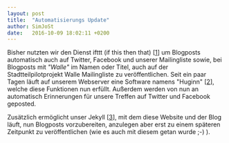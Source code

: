 ```yaml
---
layout: post
title:  "Automatisierungs Update"
author: SimJoSt
date:   2016-10-09 18:02:11 +0200
---
```

Bisher nutzten wir den Dienst ifttt (if this then that) [[1]] um Blogposts automatisch auch auf Twitter, Facebook und unserer Mailingliste sowie, bei Blogposts mit *"Walle"* im Namen oder Titel, auch auf der Stadtteilpilotprojekt Walle Mailingliste zu veröffentlichen. Seit ein paar Tagen läuft auf unserem Webserver eine Software namens "Huginn" [[2]], welche diese Funktionen nun erfüllt. Außerdem werden von nun an automatisch Erinnerungen für unsere Treffen auf Twitter und Facebook geposted.

Zusätzlich ermöglicht unser Jekyll [[3]], mit dem diese Website und der Blog läuft, nun Blogposts vorzubereiten, anzulegen aber erst zu einem späteren Zeitpunkt zu veröffentlichen (wie es auch mit diesem getan wurde ;-) ).

[1]: https://ifttt.com/
[2]: https://github.com/cantino/huginn
[3]: https://jekyllrb.com/
